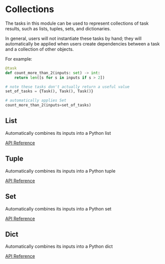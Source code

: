 # Collections

The tasks in this module can be used to represent collections of task results, such as lists, tuples, sets, and dictionaries.

In general, users will not instantiate these tasks by hand; they will automatically be applied when users create dependencies between a task and a collection of other objects.

For example:

```python
@task
def count_more_than_2(inputs: set) -> int:
    return len([s for s in inputs if s > 2])

# note these tasks don't actually return a useful value
set_of_tasks = {Task(), Task(), Task()}

# automatically applies Set
count_more_than_2(inputs=set_of_tasks)
```

## List <Badge text="task"/>

Automatically combines its inputs into a Python list

[API Reference](/api/tasks/collections.html#prefect-tasks-core-collections-list)

## Tuple <Badge text="task"/>

Automatically combines its inputs into a Python tuple

[API Reference](/api/tasks/collections.html#prefect-tasks-core-collections-tuple)

## Set <Badge text="task"/>

Automatically combines its inputs into a Python set

[API Reference](/api/tasks/collections.html#prefect-tasks-core-collections-set)

## Dict <Badge text="task"/>

Automatically combines its inputs into a Python dict

[API Reference](/api/tasks/collections.html#prefect-tasks-core-collections-dict)
